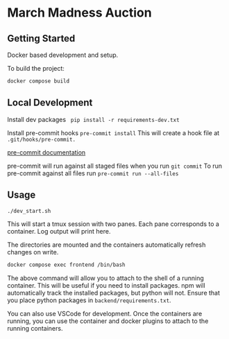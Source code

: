 # March Madness Auction



## Getting Started

Docker based development and setup.

To build the project:

```bash
docker compose build
```

## Local Development

Install dev packages
``` pip install -r requirements-dev.txt```

Install pre-commit hooks
```pre-commit install```
This will create a hook file at `.git/hooks/pre-commit.`

[pre-commit documentation](https://pre-commit.com/)

pre-commit will run against all staged files when you run `git commit`
To run pre-commit against all files run
```pre-commit run --all-files```


## Usage

```bash
./dev_start.sh
```
This will start a tmux session with two panes. Each pane corresponds to a container. Log output will print here.

The directories are mounted and the containers automatically refresh changes on write.

```bash
docker compose exec frontend /bin/bash
```

The above command will allow you to attach to the shell of a running container. This will be useful if you need to install packages. npm will automatically track the installed packages, but python will not. Ensure that you place python packages in ```backend/requirements.txt```.

You can also use VSCode for development. Once the containers are running, you can use the container and docker plugins to attach to the running containers.
